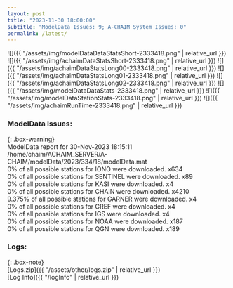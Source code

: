 ```yaml
---
layout: post
title: "2023-11-30 18:00:00"
subtitle: "ModelData Issues: 9; A-CHAIM System Issues: 0"
permalink: /latest/
---
```


![]({{ "/assets/img/modelDataDataStatsShort-2333418.png" | relative_url }})
![]({{ "/assets/img/achaimDataStatsShort-2333418.png" | relative_url }})
![]({{ "/assets/img/achaimDataStatsLong00-2333418.png" | relative_url }})
![]({{ "/assets/img/achaimDataStatsLong01-2333418.png" | relative_url }})
![]({{ "/assets/img/achaimDataStatsLong02-2333418.png" | relative_url }})
![]({{ "/assets/img/modelDataDataStats-2333418.png" | relative_url }})
![]({{ "/assets/img/modelDataStationStats-2333418.png" | relative_url }})
![]({{ "/assets/img/achaimRunTime-2333418.png" | relative_url }})


### ModelData Issues:  
  
{: .box-warning}  
 ModelData report for 30-Nov-2023 18:15:11   
 /home/chaim/ACHAIM_SERVER/A-CHAIM/modelData/2023/334/18/modelData.mat   
 0% of all possible stations for IONO were downloaded. x634   
 0% of all possible stations for SENTINEL were downloaded. x89   
 0% of all possible stations for KASI were downloaded. x4   
 0% of all possible stations for CHAIN were downloaded. x4210   
 9.375% of all possible stations for GARNER were downloaded. x4   
 0% of all possible stations for GREF were downloaded. x4   
 0% of all possible stations for IGS were downloaded. x4   
 0% of all possible stations for NOAA were downloaded. x187   
 0% of all possible stations for QGN were downloaded. x189   
  


### Logs:  
  
{: .box-note}  
[Logs.zip]({{ "/assets/other/logs.zip" | relative_url }})  
[Log Info]({{ "/logInfo" | relative_url }})  

